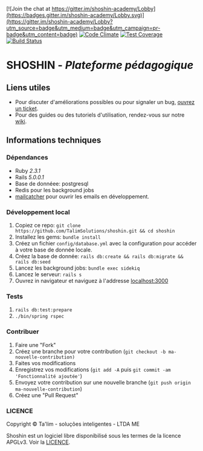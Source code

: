 [![Join the chat at https://gitter.im/shoshin-academy/Lobby](https://badges.gitter.im/shoshin-academy/Lobby.svg)](https://gitter.im/shoshin-academy/Lobby?utm_source=badge&utm_medium=badge&utm_campaign=pr-badge&utm_content=badge)
[![Code Climate](https://codeclimate.com/github/TalimSolutions/shoshin/badges/gpa.svg)](https://codeclimate.com/github/TalimSolutions/shoshin)
[![Test Coverage](https://codeclimate.com/github/TalimSolutions/shoshin/badges/coverage.svg)](https://codeclimate.com/github/TalimSolutions/shoshin/coverage)
[![Build Status](https://travis-ci.org/TalimSolutions/shoshin.svg?branch=master)](https://travis-ci.org/TalimSolutions/shoshin)
# SHOSHIN - _Plateforme pédagogique_ 

## Liens utiles
* Pour discuter d'améliorations possibles ou pour signaler un bug, [ouvrez un
  ticket](https://www.github.com/TalimSolutions/shoshin/issues).
* Pour des guides ou des tutoriels d'utilisation, rendez-vous sur notre
  [wiki](https://www.github.com/TalimSolutions/shoshin/wiki).

## Informations techniques

### Dépendances
* Ruby _2.3.1_
* Rails _5.0.0.1_
* Base de donnéee: postgresql
* Redis pour les background jobs
* [mailcatcher](https://www.github.com/sj26/mailcatcher) pour ouvrir les emails en développement.

### Développement local
1. Copiez ce repo: `git clone https://github.com/TalimSolutions/shoshin.git && cd
   shoshin`
2. Installez les gems: `bundle install`
3. Créez un fichier `config/database.yml` avec la configuration pour accéder à
   votre base de donnée locale.
4. Créez la base de donnée: `rails db:create && rails db:migrate && rails db:seed`
5. Lancez les background jobs: `bundle exec sidekiq`
6. Lancez le serveur: `rails s`
7. Ouvrez in navigateur et naviguez à l'addresse [localhost:3000](http://localhost:3000)

### Tests
1. `rails db:test:prepare`
2. `./bin/spring rspec`

### Contribuer
1. Faire une "Fork"
2. Créez une branche pour votre contribution (`git checkout -b ma-nouvelle-contribution)`
3. Faites vos modifications
4. Enregistrez vos modifications (`git add -A` puis `git commit -am 'Fonctionnalité ajoutée'`)
5. Envoyez votre contribution sur une nouvelle branche (`git push origin ma-nouvelle-contribution`)
6. Créez une "Pull Request"

### LICENCE
Copyright &copy; Ta'lim - soluções inteligentes - LTDA ME

Shoshin est un logiciel libre disponibilisé sous les termes de la licence APGLv3. Voir la [LICENCE](https://github.com/TalimSolutions/shoshin/blob/master/LICENSE).
